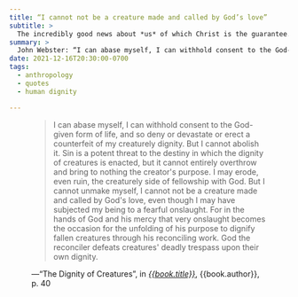 ```yaml
---
title: “I cannot not be a creature made and called by God’s love”
subtitle: >
  The incredibly good news about *us* of which Christ is the guarantee.
summary: >
  John Webster: “I can abase myself, I can withhold consent to the God-given form of life, and so deny or devastate or erect a counterfeit of my creaturely dignity. But I cannot abolish it.… God the reconciler defeats creatures' deadly trespass upon their own dignity.”
date: 2021-12-16T20:30:00-0700
tags:
  - anthropology
  - quotes
  - human dignity

---
```


<figure class='quotation'>

> I can abase myself, I can withhold consent to the God-given form of life, and so deny or devastate or erect a counterfeit of my creaturely dignity. But I cannot abolish it. Sin is a potent threat to the destiny in which the dignity of creatures is enacted, but it cannot entirely overthrow and bring to nothing the creator's purpose. I may erode, even ruin, the creaturely side of fellowship with God. But I cannot unmake myself, I cannot not be a creature made and called by God's love, even though I may have subjected my being to a fearful onslaught. For in the hands of God and his mercy that very onslaught becomes the occasion for the unfolding of his purpose to dignify fallen creatures through his reconciling work. God the reconciler defeats creatures' deadly trespass upon their own dignity.

<figcaption>—“The Dignity of Creatures”, in <a href="{{book.link}}"><cite>{{book.title}}</cite></a>, {{book.author}}, p. 40</figcaption>

</figure>
